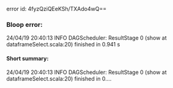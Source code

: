 error id: 4fyzQziQEeKSh/TXAdo4wQ==
### Bloop error:

24/04/19 20:40:13 INFO DAGScheduler: ResultStage 0 (show at dataframeSelect.scala:20) finished in 0.941 s
#### Short summary: 

24/04/19 20:40:13 INFO DAGScheduler: ResultStage 0 (show at dataframeSelect.scala:20) finished in 0....